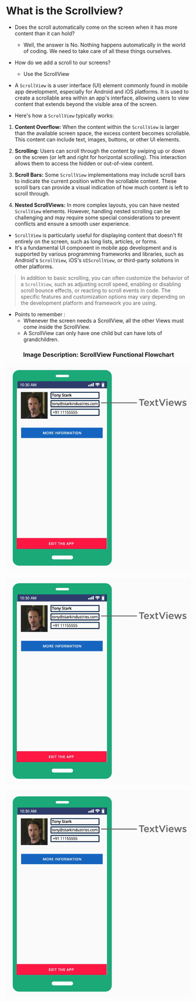 # What is the Scrollview?

 - Does the scroll automatically come on the screen when it has more content than it can hold?
   - Well, the answer is No. Nothing happens automatically in the world of coding. We need to take care of all these things ourselves.
   

 - How do we add a scroll to our screens?
   - Use the ScrollView


- A `ScrollView` is a user interface (UI) element commonly found in mobile app development, especially for Android and iOS platforms. It is used to create a scrollable area within an app's interface, allowing users to view content that extends beyond the visible area of the screen.

- Here's how a `ScrollView` typically works:

1. **Content Overflow:** When the content within the `ScrollView` is larger than the available screen space, the excess content becomes scrollable. This content can include text, images, buttons, or other UI elements.

2. **Scrolling:** Users can scroll through the content by swiping up or down on the screen (or left and right for horizontal scrolling). This interaction allows them to access the hidden or out-of-view content.

3. **Scroll Bars:** Some `ScrollView` implementations may include scroll bars to indicate the current position within the scrollable content. These scroll bars can provide a visual indication of how much content is left to scroll through.

4. **Nested ScrollViews:** In more complex layouts, you can have nested `ScrollView` elements. However, handling nested scrolling can be challenging and may require some special considerations to prevent conflicts and ensure a smooth user experience.

- `ScrollView` is particularly useful for displaying content that doesn't fit entirely on the screen, such as long lists, articles, or forms. 
- It's a fundamental UI component in mobile app development and is supported by various programming frameworks and libraries, such as Android's `ScrollView`, iOS's `UIScrollView`, or third-party solutions in other platforms.

> In addition to basic scrolling, you can often customize the behavior of a `ScrollView`, such as adjusting scroll speed, enabling or disabling scroll bounce effects, or reacting to scroll events in code. 
> The specific features and customization options may vary depending on the development platform and framework you are using.

- Points to remember :
  - Whenever the screen needs a ScrollView, all the other Views must come inside the ScrollView.
  - A ScrollView can only have one child but can have lots of grandchildren.


<h3 align = "center">  Image Description: ScrollView Functional Flowchart </h3>

  <p align="center">
  <img src="https://github.com/Amit-Ashok-Swain/Android-Kick-Off/blob/main/images/Practicing-More-Relative-Layouts/Hints/01.png" alt="Image Description" />
       </p>

  <p align="center">
  <img src="https://github.com/Amit-Ashok-Swain/Android-Kick-Off/blob/main/images/Practicing-More-Relative-Layouts/Hints/01.png" alt="Image Description" />
       </p>

  <p align="center">
  <img src="https://github.com/Amit-Ashok-Swain/Android-Kick-Off/blob/main/images/Practicing-More-Relative-Layouts/Hints/01.png" alt="Image Description" />
       </p>